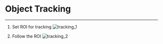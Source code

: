 # Object Tracking
---------------------------
1. Set ROI for tracking
![tracking_1](https://user-images.githubusercontent.com/49854618/147531808-369a2c54-f4ac-49a6-bad7-c8e1bccc3976.gif)

2. Follow the ROI 
![tracking_2](https://user-images.githubusercontent.com/49854618/147531840-f598cdd8-0360-45d7-bdc4-6bdb99b19d69.gif)
